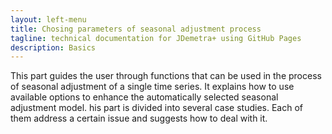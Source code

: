```yaml
---
layout: left-menu
title: Chosing parameters of seasonal adjustment process
tagline: technical documentation for JDemetra+ using GitHub Pages
description: Basics
---
```


This part guides the user through functions that can be used in the process of seasonal adjustment of a single time series. 
It explains how to use available options to enhance the automatically selected seasonal adjustment model. 
his part is divided into several case studies.
Each of them address a certain issue and suggests how to deal with it. 